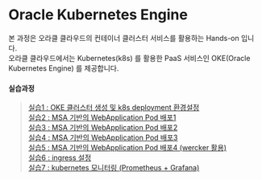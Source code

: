 # Oracle Kubernetes Engine
본 과정은 오라클 클라우드의 컨테이너 클러스터 서비스를 활용하는 Hands-on 입니다.  
오라클 클라우드에서는 Kubernetes(k8s) 를 활용한 PaaS 서비스인 OKE(Oracle Kubernetes Engine) 를 제공합니다.  
  
  
#### 실습과정
>[실습1 : OKE 클러스터 생성 및 k8s deployment 환경설정](/HandsOnLab100.md)  
>[실습2 : MSA 기반의 WebApplication Pod 배포1](/HandsOnLab200.md)  
>[실습3 : MSA 기반의 WebApplication Pod 배포2](/HandsOnLab300.md)  
>[실습4 : MSA 기반의 WebApplication Pod 배포3](/HandsOnLab400.md)  
>[실습5 : MSA 기반의 WebApplication Pod 배포4 (wercker 활용)](/HandsOnLab500.md)  
>[실습6 : ingress 설정](/HandsOnLab600.md)  
>[실습7 : kubernetes 모니터링 (Prometheus + Grafana)](/HandsOnLab700.md)  
<!-- + [실습8 : kubernetes 모니터링 (EFK)](/HandsOnLab800.md)  
+ [실습9 : istio](/HandsOnLab900.md) -->
